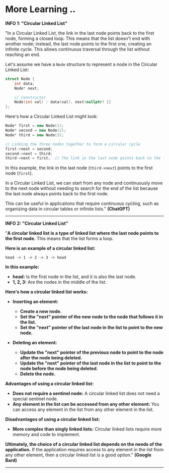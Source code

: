 # More Learning ..

**INFO 1: "Circular Linked List"**

"In a Circular Linked List, the link in the last node points back to the first node, forming a closed loop. This means that the list doesn't end with another node; instead, the last node points to the first one, creating an infinite cycle. This allows continuous traversal through the list without reaching an end.

Let's assume we have a `Node` structure to represent a node in the Circular Linked List:

```cpp
struct Node {
    int data;
    Node* next;

    // Constructor
    Node(int val) : data(val), next(nullptr) {}
};
```

Here's how a Circular Linked List might look:

```cpp
Node* first = new Node(1);
Node* second = new Node(2);
Node* third = new Node(3);

// Linking the three nodes together to form a circular cycle
first->next = second;
second->next = third;
third->next = first;  // The link in the last node points back to the first node
```

In this example, the link in the last node (`third->next`) points to the first node (`first`).

In a Circular Linked List, we can start from any node and continuously move to the next node without needing to search for the end of the list because the last node always points back to the first node.

This can be useful in applications that require continuous cycling, such as organizing data in circular tables or infinite lists." **(ChatGPT)**

---

**INFO 2: "Circular Linked List"**

"**A circular linked list is a type of linked list where the last node points to the first node.** This means that the list forms a loop.

**Here is an example of a circular linked list:**

```
head -> 1 -> 2 -> 3 -> head
```

**In this example:**

* **head:** Is the first node in the list, and it is also the last node.
* **1, 2, 3:** Are the nodes in the middle of the list.

**Here's how a circular linked list works:**

* **Inserting an element:**

  * **Create a new node.**
  * **Set the "next" pointer of the new node to the node that follows it in the list.**
  * **Set the "next" pointer of the last node in the list to point to the new node.**

* **Deleting an element:**

  * **Update the "next" pointer of the previous node to point to the node after the node being deleted.**
  * **Update the "next" pointer of the last node in the list to point to the node before the node being deleted.**
  * **Delete the node.**

**Advantages of using a circular linked list:**

* **Does not require a sentinel node:** A circular linked list does not need a special sentinel node.
* **Any element in the list can be accessed from any other element:** You can access any element in the list from any other element in the list.

**Disadvantages of using a circular linked list:**

* **More complex than singly linked lists:** Circular linked lists require more memory and code to implement.

**Ultimately, the choice of a circular linked list depends on the needs of the application.** If the application requires access to any element in the list from any other element, then a circular linked list is a good option." **(Google Bard)**

---
